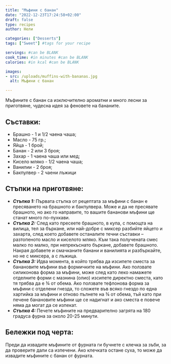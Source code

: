 ```yaml
---
title: "Мъфини с банан"
date: "2022-12-23T17:24:58+02:00"
draft: false
type: recipes
author: Нели

categories: ["Desserts"]
tags: ["Sweet"] #tags for your recipe

servings: #can be BLANK
cook_time: #in minutes #can be BLANK
calories: #in kcal #can be BLANK

images:
- src: /uploads/muffins-with-bananas.jpg
  alt: Мъфини с банан

---
```

Мъфините с банан са изключително ароматни и много лесни за приготвяне, чудесна идея за феновете на бананите.
<!--more-->

## Съставки:
- Брашно - 1 и 1/2 чаена чаша;
- Масло - 75 гр.;
- Яйца - 1 брой;
- Банан - 2 или 3 броя;
- Захар - 1 чаена чаша или мед;
- Кисело мляко - 1/2 чаена чаша;
- Ванилии - 2 броя;
- Бакпулвер - 2 чаени лъжици

## Стъпки на приготвяне:
- ***Стъпка 1:*** Първата стъпка от рецептата за мъфини с банан е пресяването на брашното и бакпулвера. Може и да не пресявате брашното, но ако го направите, то вашите бананови мъфини ще станат много по-пухкави.
- ***Стъпка 2:*** След като пресеете брашното, в купа, с помощта на вилица, тел за бъркане, или най-добре с миксер разбийте яйцето и захарта, след което добавете останалите течни съставки – разтопеното масло и киселото мляко. Към така получената смес малко по малко, при непрекъснато бъркане, добавете брашното. Накрая добавете и смачканите банани и ванилията и разбъркайте, но не с миксера, а с лъжица.
- ***Стъпка 3:*** Идва момента, в който трябва да изсипете сместа за банановите мъфини във формичките на мъфини. Ако ползвате силиконова форма за мъфини, може след като леко намажете отделните форми с мазнина (олио) изсипете директно сместа, като тя трябва да е ¾ от обема. Ако ползвате тефлонова форма за мъфини с отделени гнезда, то сложете във всяко гнездо по една хартийка за мъфини и отново пълнете на ¾ от обема, тъй като при печене банановите мъфини ще се надигнат и ако сместа е повече няма да могат да се изпекат.
- ***Стъпка 4:*** Печете мъфините на предварително загрята на 180 градуса фурна за около 20-25 минути. 

## Бележки под черта:
Преди да извадите мъфините от фурната ги бучнете с клечка за зъби, за да проверите дали са изпечени. Ако клечката остане суха, то може да извадите мъфините с банан от фурната.